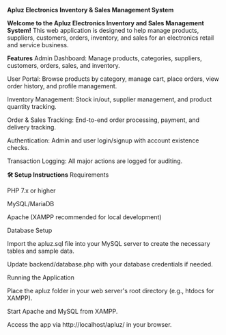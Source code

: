 **Apluz **Electronics Inventory & Sales Management System****

**Welcome to the Apluz Electronics Inventory and Sales Management System!**
This web application is designed to help manage products, suppliers, customers, orders, inventory, and sales for an electronics retail and service business.

**Features**
Admin Dashboard: Manage products, categories, suppliers, customers, orders, sales, and inventory.

User Portal: Browse products by category, manage cart, place orders, view order history, and profile management.

Inventory Management: Stock in/out, supplier management, and product quantity tracking.

Order & Sales Tracking: End-to-end order processing, payment, and delivery tracking.

Authentication: Admin and user login/signup with account existence checks.

Transaction Logging: All major actions are logged for auditing.

**🛠️ Setup Instructions**
Requirements

PHP 7.x or higher

MySQL/MariaDB

Apache (XAMPP recommended for local development)

Database Setup

Import the apluz.sql file into your MySQL server to create the necessary tables and sample data.

Update backend/database.php with your database credentials if needed.

Running the Application

Place the apluz folder in your web server's root directory (e.g., htdocs for XAMPP).

Start Apache and MySQL from XAMPP.

Access the app via http://localhost/apluz/ in your browser.

